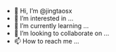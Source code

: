 - 👋 Hi, I’m @jingtaosx
- 👀 I’m interested in ...
- 🌱 I’m currently learning ...
- 💞️ I’m looking to collaborate on ...
- 📫 How to reach me ...

<!---
jingtaosx/jingtaosx is a ✨ special ✨ repository because its `README.md` (this file) appears on your GitHub profile.
You can click the Preview link to take a look at your changes.
--->
